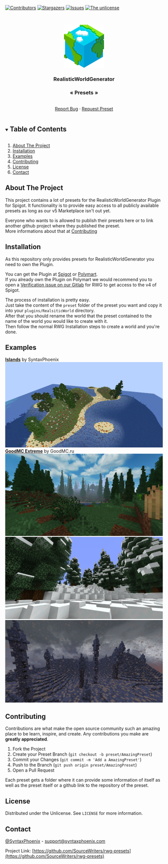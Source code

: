 <!--
*** Thanks for checking out the Best-README-Template. If you have a suggestion
*** that would make this better, please fork the RealisticWorldGenerator Presets and create a pull request
*** or simply open an issue with the tag "enhancement".
*** Thanks again! Now go create something AMAZING! :D
***
***
***
*** To avoid retyping too much info. Do a search and replace for the following:
*** SourceWriters, RealisticWorldGenerator Presets, twitter_handle, email, RealisticWorldGenerator Presets, project_description
-->



<!-- PROJECT SHIELDS -->
<!--
*** I'm using markdown "reference style" links for readability.
*** Reference links are enclosed in brackets [ ] instead of parentheses ( ).
*** See the bottom of this document for the declaration of the reference variables
*** for contributors-url, forks-url, etc. This is an optional, concise syntax you may use.
*** https://www.markdownguide.org/basic-syntax/#reference-style-links
-->
[![Contributors][contributors-shield]][contributors-url]
[![Stargazers][stars-shield]][stars-url]
[![Issues][issues-shield]][issues-url]
[![The unlicense][license-shield]][license-url]



<!-- PROJECT LOGO -->
<br />
<p align="center">
  <a href="https://github.com/SourceWriters/rwg-presets">
    <img src="images/logo.png" alt="Logo" width="128" height="138">
  </a>

  <h3 align="center">RealisticWorldGenerator</h3>
  <h3 align="center">« Presets »</h3>

  <p align="center">
    <!-- TODO: project_description -->
    <br />
    <a href="https://github.com/SourceWriters/rwg-presets/issues">Report Bug</a>
    ·
    <a href="https://github.com/SourceWriters/rwg-presets/issues">Request Preset</a>
  </p>
</p>



<!-- TABLE OF CONTENTS -->
<details open="open">
  <summary><h2 style="display: inline-block">Table of Contents</h2></summary>
  <ol>
    <li><a href="#about-the-project">About The Project</a></li>
    <li><a href="#installation">Installation</a></li>
    <li><a href="#examples">Examples</a></li>
    <li><a href="#contributing">Contributing</a></li>
    <li><a href="#license">License</a></li>
    <li><a href="#contact">Contact</a></li>
  </ol>
</details>


<!-- GETTING STARTED -->
## About The Project
This project contains a lot of presets for the RealisticWorldGenerator Plugin for Spigot. It functionality is to provide easy access to all publicly available presets as long as our v5 Marketplace isn't out yet. 

Everyone who wants to is allowed to publish their presets here or to link another github project where they published the preset. <br />
More informations about that at <a href="#constributing">Contributing</a>

<!-- INSTALLATION -->
## Installation
As this repository only provides presets for RealisticWorldGenerator you need to own the Plugin.

You can get the Plugin at [Spigot][rwg-spigot-url] or [Polymart][rwg-polymart-url]. <br />
If you already own the Plugin on Polymart we would recommend you to open a [Verification issue on our Gitlab][rwg-issue-url] for RWG to get access to the v4 of Spigot.

The process of installation is pretty easy. <br />
Just take the content of the `preset` folder of the preset you want and copy it into your `plugins/RealsiticWorld` directory. <br />
After that you should rename the world that the preset contained to the name of the world you would like to create with it. <br />
Then follow the normal RWG Installation steps to create a world and you're done.

<!-- CONTRIBUTING -->
## Examples

[**Islands**][preset-islands] by SyntaxPhoenix
<br />
<img src="Islands/images/Island.jpg">
<br />
[**GoodMC Extreme**][preset-goodmc] by GoodMC.ru
<br />
<img src="GoodMCExtreme/images/Taiga.jpg" />
<br />
<img src="GoodMCExtreme/images/SnowyTaiga.jpg" />
<br />
<img src="GoodMCExtreme/images/IceSpikes.jpg" />
<br />

<!-- CONTRIBUTING -->
## Contributing

Contributions are what make the open source community such an amazing place to be learn, inspire, and create. Any contributions you make are **greatly appreciated**.

1. Fork the Project
2. Create your Preset Branch (`git checkout -b preset/AmazingPreset`)
3. Commit your Changes (`git commit -m 'Add a AmazingPreset'`)
4. Push to the Branch (`git push origin preset/AmazingPreset`)
5. Open a Pull Request

Each preset gets a folder where it can provide some information of itself as well as the preset itself or a github link to the repository of the preset.


<!-- LICENSE -->
## License

Distributed under the Unlicense. See `LICENSE` for more information.



<!-- CONTACT -->
## Contact

[@SyntaxPhoenix](https://twitter.com/SyntaxPhoenix) - support@syntaxphoenix.com

Project Link: [https://github.com/SourceWriters/rwg-presets](https://github.com/SourceWriters/rwg-presets)





<!-- MARKDOWN LINKS & IMAGES -->
<!-- https://www.markdownguide.org/basic-syntax/#reference-style-links -->
[contributors-shield]: https://img.shields.io/github/contributors/SourceWriters/rwg-presets.svg?style=flat-square
[contributors-url]: https://github.com/SourceWriters/rwg-presets/graphs/contributors
[stars-shield]: https://img.shields.io/github/stars/SourceWriters/rwg-presets.svg?style=flat-square
[stars-url]: https://github.com/SourceWriters/rwg-presets/stargazers
[issues-shield]: https://img.shields.io/github/issues/SourceWriters/rwg-presets.svg?style=flat-square
[issues-url]: https://github.com/SourceWriters/rwg-presets/issues
[license-shield]: https://img.shields.io/github/license/SourceWriters/rwg-presets.svg?style=flat-square
[license-url]: https://github.com/SourceWriters/rwg-presets/blob/master/LICENSE

[rwg-issue-url]: https://gitlab.com/SyntaxPhoenix/RealisticWorldApi/-/issues
[rwg-spigot-url]: https://www.spigotmc.org/resources/1-8-1-16-5-realisticworldgenerator.15905/
[rwg-polymart-url]: https://polymart.org/resource/realistic-world-generator.124/

[preset-goodmc]: https://github.com/SourceWriters/rwg-presets/tree/master/GoodMCExtreme
[preset-Islands]: https://github.com/SourceWriters/rwg-presets/tree/master/Islands
